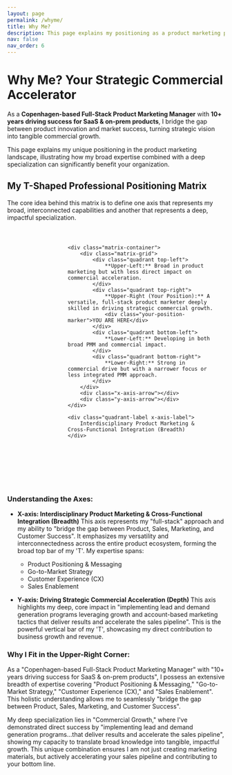 ```yaml
---
layout: page
permalink: /whyme/
title: Why Me?
description: This page explains my positioning as a product marketing professional, highlighting how my broad capabilities and deep specialization can drive significant commercial results for your organization
nav: false
nav_order: 6
---
```


<style>
/* NEW: Wrapper for the entire matrix + axes */
.matrix-wrapper {
    display: grid;
    /* CHANGE: Define 2 columns: fixed width for Y-axis label, 1fr for matrix */
    grid-template-columns: 100px 1fr; /* Adjust 100px if your Y-axis label text is wider */
    /* Define 2 rows: 1fr for matrix & Y-axis, auto for X-axis label */
    grid-template-rows: 1fr auto;
    width: 90%; /* Responsive width for the entire component */
    max-width: 680px; /* CHANGE: Max width for the entire component (100px + 550px + 15px gap approx) */
    margin: 40px auto 100px auto; /* Centered the wrapper, ample bottom margin */
    gap: 15px; /* Space between grid items (matrix and labels) */
    grid-template-areas:
        "y-axis matrix"
        ". x-axis"; /* Defines named areas for grid layout. The dot means empty cell. */
    align-items: center; /* Vertically centers grid items in their rows (Y-axis label) */
    justify-items: center; /* Horizontally centers grid items in their columns (X-axis label) */
}

/* Positioning Matrix Styles */
.matrix-container {
    grid-area: matrix; /* Assign matrix to its area */
    position: relative;
    width: 100%; /* Fill its grid cell (1fr column) */
    padding-bottom: 100%; /* Maintain square aspect ratio based on its new width */
    border: 1px solid var(--global-divider-color); /* Use theme divider for border */
    box-shadow: 0 0 10px rgba(0,0,0,0.1);
    background-color: var(--global-card-bg-color); /* Use card background for matrix container */
    overflow: hidden; /* Revert overflow back to hidden for the matrix itself */
    margin: 0; /* Remove previous external margins as wrapper handles it */
}

.matrix-grid {
    position: absolute;
    top: 0;
    left: 0;
    width: 100%;
    height: 100%;
    display: grid;
    grid-template-columns: 1fr 1fr;
    grid-template-rows: 1fr 1fr;
}

.quadrant {
    border: 1px solid var(--global-divider-color); /* Use theme divider for quadrant borders */
    padding: 15px;
    display: flex;
    justify-content: center;
    align-items: center;
    text-align: center;
    font-size: 0.9em;
    line-height: 1.4;
    color: var(--global-text-color); /* Use global text color */
    background-color: var(--global-bg-color); /* Use global background for quadrants */
    transition: background-color 0.3s ease;
    box-sizing: border-box; /* Include padding in element's total width and height */
    position: relative; /* Needed for absolute positioning of marker inside quadrant */
}

.quadrant.top-right {
    background-color: var(--global-tip-block-bg); /* Use a subtle highlight color from theme */
    border-color: var(--global-tip-block); /* A stronger highlight border */
}

/* Axis Labels */
.quadrant-label {
    font-weight: bold;
    color: var(--global-theme-color); /* Use theme color for labels */
    font-size: 1em;
    white-space: nowrap; /* Prevent wrapping */
}

.x-axis-label {
    grid-area: x-axis; /* Place in its grid area */
    align-self: start; /* Align to the top of its grid cell */
    padding-top: 10px; /* Space from the matrix bottom */
    justify-self: center; /* Horizontally center within its grid cell */
}

.y-axis-label {
    grid-area: y-axis; /* Place in its grid area */
    justify-self: end; /* CHANGE: Push content to the right edge of its grid cell */
    transform: rotate(-90deg); /* Rotate the text */
    transform-origin: 0% 50%; /* CHANGE: Rotate around its own left-center point */
    white-space: nowrap;
    padding-right: 20px; /* CHANGE: Increased space from the matrix left */
    box-sizing: border-box; /* Include padding in height/width calculation */
}


/* Axis Arrows (remain relative to matrix-container) */
.x-axis-arrow, .y-axis-arrow {
    position: absolute;
    background-color: var(--global-theme-color);
}

.x-axis-arrow {
    bottom: 0;
    left: 50%;
    width: 50%;
    height: 2px;
    transform: translateX(-50%);
}
.x-axis-arrow::after {
    content: '';
    position: absolute;
    right: 0;
    top: -4px;
    width: 0;
    height: 0;
    border-top: 5px solid transparent;
    border-bottom: 5px solid transparent;
    border-left: 8px solid var(--global-theme-color);
}

.y-axis-arrow {
    top: 50%;
    left: 0;
    height: 50%;
    width: 2px;
    transform: translateY(-50%);
}
.y-axis-arrow::after {
    content: '';
    position: absolute;
    top: 0;
    left: -4px;
    width: 0;
    height: 0;
    border-left: 5px solid transparent;
    border-right: 5px solid transparent;
    border-bottom: 8px solid var(--global-theme-color);
}

/* Specific position marker */
.your-position-marker {
    position: absolute;
    top: 15px;
    right: 15px;
    transform: none;
    background-color: var(--global-highlight-color);
    color: var(--global-hover-text-color);
    padding: 5px 10px;
    border-radius: 5px;
    font-weight: bold;
    font-size: 0.85em;
    white-space: nowrap;
    z-index: 10;
    box-shadow: 0 2px 5px rgba(0,0,0,0.2);
}

/* Responsive adjustments for the entire wrapper and its contents */
@media (max-width: 768px) {
    .matrix-wrapper {
        width: 95%; /* Adjust wrapper width */
        max-width: 500px; /* Reduced max-width for smaller overall size */
        gap: 10px;
        grid-template-columns: 80px 1fr; /* Adjusted Y-axis column width */
    }
    .quadrant {
        font-size: 0.8em;
        padding: 10px;
    }
    .quadrant-label {
        font-size: 0.9em;
    }
    .y-axis-label {
        padding-right: 15px; /* Adjusted for smaller screens */
    }
    .x-axis-label {
        padding-top: 8px;
    }
    .your-position-marker {
        font-size: 0.75em;
        padding: 4px 8px;
        top: 10px;
        right: 10px;
    }
}

@media (max-width: 480px) {
    .matrix-wrapper {
        width: 100%; /* Even wider for very small screens */
        max-width: 350px; /* Further reduced max-width */
        gap: 8px;
        grid-template-columns: 60px 1fr; /* Adjusted Y-axis column width for very small screens */
    }
    .quadrant {
        font-size: 0.7em;
        padding: 8px;
    }
    .quadrant-label {
        font-size: 0.8em;
    }
    .y-axis-label {
        padding-right: 10px; /* Adjusted for very small screens */
    }
    .x-axis-label {
        padding-top: 6px;
    }
    .your-position-marker {
        font-size: 0.7em;
        padding: 3px 6px;
        top: 8px;
        right: 8px;
    }
}
</style>

# Why Me? Your Strategic Commercial Accelerator

As a **Copenhagen-based Full-Stack Product Marketing Manager** with **10+ years driving success for SaaS & on-prem products**, I bridge the gap between product innovation and market success, turning strategic vision into tangible commercial growth.

This page explains my unique positioning in the product marketing landscape, illustrating how my broad expertise combined with a deep specialization can significantly benefit your organization.

## My T-Shaped Professional Positioning Matrix

The core idea behind this matrix is to define one axis that represents my broad, interconnected capabilities and another that represents a deep, impactful specialization.

<div class="matrix-wrapper">
    <div class="quadrant-label y-axis-label">
        Driving Strategic Commercial Acceleration (Depth)
    </div>

    <div class="matrix-container">
        <div class="matrix-grid">
            <div class="quadrant top-left">
                **Upper-Left:** Broad in product marketing but with less direct impact on commercial acceleration.
            </div>
            <div class="quadrant top-right">
                **Upper-Right (Your Position):** A versatile, full-stack product marketer deeply skilled in driving strategic commercial growth.
                <div class="your-position-marker">YOU ARE HERE</div>
            </div>
            <div class="quadrant bottom-left">
                **Lower-Left:** Developing in both broad PMM and commercial impact.
            </div>
            <div class="quadrant bottom-right">
                **Lower-Right:** Strong in commercial drive but with a narrower focus or less integrated PMM approach.
            </div>
        </div>
        <div class="x-axis-arrow"></div>
        <div class="y-axis-arrow"></div>
    </div>

    <div class="quadrant-label x-axis-label">
        Interdisciplinary Product Marketing & Cross-Functional Integration (Breadth)
    </div>
</div>

### Understanding the Axes:

* **X-axis: Interdisciplinary Product Marketing & Cross-Functional Integration (Breadth)**
    This axis represents my "full-stack" approach and my ability to "bridge the gap between Product, Sales, Marketing, and Customer Success". It emphasizes my versatility and interconnectedness across the entire product ecosystem, forming the broad top bar of my 'T'. My expertise spans:
    * Product Positioning & Messaging
    * Go-to-Market Strategy
    * Customer Experience (CX)
    * Sales Enablement

* **Y-axis: Driving Strategic Commercial Acceleration (Depth)**
    This axis highlights my deep, core impact in "implementing lead and demand generation programs leveraging growth and account-based marketing tactics that deliver results and accelerate the sales pipeline". This is the powerful vertical bar of my 'T', showcasing my direct contribution to business growth and revenue.

### Why I Fit in the Upper-Right Corner:

As a "Copenhagen-based Full-Stack Product Marketing Manager" with "10+ years driving success for SaaS & on-prem products", I possess an extensive breadth of expertise covering "Product Positioning & Messaging," "Go-to-Market Strategy," "Customer Experience (CX)," and "Sales Enablement". This holistic understanding allows me to seamlessly "bridge the gap between Product, Sales, Marketing, and Customer Success".

My deep specialization lies in "Commercial Growth," where I've demonstrated direct success by "implementing lead and demand generation programs...that deliver results and accelerate the sales pipeline", showing my capacity to translate broad knowledge into tangible, impactful growth. This unique combination ensures I am not just creating marketing materials, but actively accelerating your sales pipeline and contributing to your bottom line.